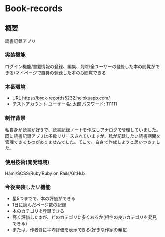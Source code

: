 # Book-records

## 概要
読書記録アプリ
### 実装機能
ログイン機能/書籍情報の登録、編集、削除/全ユーザーの登録した本の閲覧ができる/マイページで自身の登録した本のみ閲覧できる
### 本番環境
* URL https://book-records5232.herokuapp.com/
* テストアカウント
ユーザー名: 太郎
パスワード: 111111
### 制作背景
私自身が読書が好きで、読書記録ノートを作成しアナログで管理していました。
既に読書記録アプリは多数リリースされていますが、私が記録したい読書期間を管理できるものがありませんでした。そこで、自身で作成しようと思いつきました。
### 使用技術(開発環境)
Haml/SCSS/Ruby/Ruby on Rails/GitHub
### 今後実装したい機能
* 星5つまでで、本の評価ができる
* 1日に読んだページ数の記録
* 本のカテゴリを登録できる
* 高く評価した本が、どのカテゴリに多くあるか(相性の良いカテゴリを発見できる)
* または、作者毎に平均評価を表示できる(好きな作家の発見)
